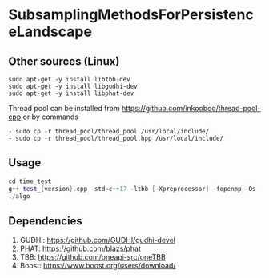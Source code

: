 # SubsamplingMethodsForPersistenceLandscape

## Other sources (Linux)

```
sudo apt-get -y install libtbb-dev
sudo apt-get -y install libgudhi-dev
sudo apt-get -y install libphat-dev
```
Thread pool can be installed from https://github.com/inkooboo/thread-pool-cpp
or by commands 
```
- sudo cp -r thread_pool/thread_pool /usr/local/include/
- sudo cp -r thread_pool/thread_pool.hpp /usr/local/include/
```

## Usage

```c++
cd time_test
g++ test_{version}.cpp -std=c++17 -ltbb [-Xpreprocessor] -fopenmp -Os -lomp -o algo
./algo
```
## Dependencies

1. GUDHI: https://github.com/GUDHI/gudhi-devel
2. PHAT: https://github.com/blazs/phat
3. TBB: https://github.com/oneapi-src/oneTBB
4. Boost: https://www.boost.org/users/download/
